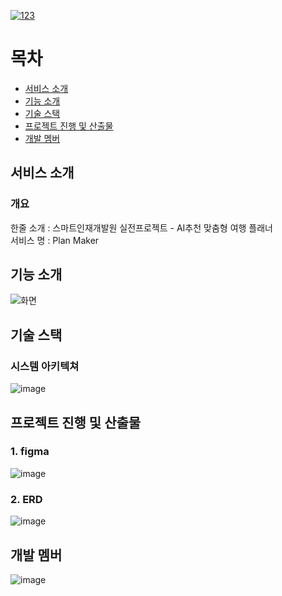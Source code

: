 [![123](https://github.com/user-attachments/assets/bd9265e5-bb4e-4c4d-b93c-56c9d25b9ef6)](https://youtu.be/uKglF3vfuco)

# 목차
- [서비스 소개](#서비스-소개)
- [기능 소개](#기능-소개)
- [기술 스택](#기술-스택)
- [프로젝트 진행 및 산출물](#프로젝트-진행-및-산출물)
- [개발 멤버](#개발-멤버-및-회고)

## 서비스 소개
### 개요
한줄 소개 : 스마트인재개발원 실전프로젝트 - AI추천 맞춤형 여행 플래너<br>
서비스 명 : Plan Maker

## 기능 소개
![화면](https://github.com/user-attachments/assets/b45fd00f-2cbe-4fc6-a405-de1a063b9408)

## 기술 스택
### 시스템 아키텍쳐
![image](https://github.com/user-attachments/assets/16fdb432-c1dc-4ab3-96c7-42536ec7e44d)

## 프로젝트 진행 및 산출물
### 1. figma
![image](https://github.com/user-attachments/assets/4dba2230-f678-4634-83dc-c06e757a7754)

### 2. ERD
![image](https://github.com/user-attachments/assets/8c357246-9b11-4892-9389-502e5de78caf)

## 개발 멤버
![image](https://github.com/user-attachments/assets/043799d5-7e94-4409-9a4c-b01f0798f762)
